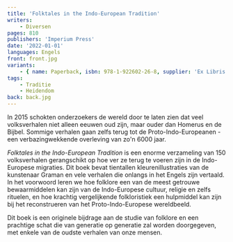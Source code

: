 ```yaml
---
title: 'Folktales in the Indo-European Tradition'
writers:
    - Diversen
pages: 810
publishers: 'Imperium Press'
date: '2022-01-01'
languages: Engels
front: front.jpg
variants:
    - { name: Paperback, isbn: 978-1-922602-26-8, supplier: 'Ex Libris', size: { height: 216, width: 140, depth: 41 }, import_price: { currency: USD, amount: 34.0 }, price: 36.99, out_of_stock: 0 }
tags:
    - Traditie
    - Heidendom
back: back.jpg
---
```


In 2015 schokten onderzoekers de wereld door te laten zien dat veel volksverhalen niet alleen eeuwen oud zijn, maar ouder dan Homerus en de Bijbel. Sommige verhalen gaan zelfs terug tot de Proto-Indo-Europeanen - een verbazingwekkende overleving van zo'n 6000 jaar.

*Folktales in the Indo-European Tradition* is een enorme verzameling van 150 volksverhalen gerangschikt op hoe ver ze terug te voeren zijn in de Indo-Europese migraties. Dit boek bevat tientallen kleurenillustraties van de kunstenaar Graman en vele verhalen die onlangs in het Engels zijn vertaald. In het voorwoord leren we hoe folklore een van de meest getrouwe bewaarmiddelen kan zijn van de Indo-Europese cultuur, religie en zelfs rituelen, en hoe krachtig vergelijkende folkloristiek een hulpmiddel kan zijn bij het reconstrueren van het Proto-Indo-Europese wereldbeeld.

Dit boek is een originele bijdrage aan de studie van folklore en een prachtige schat die van generatie op generatie zal worden doorgegeven, met enkele van de oudste verhalen van onze mensen.
